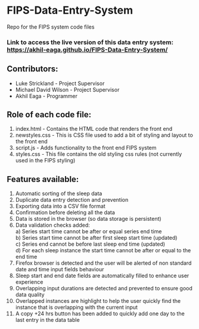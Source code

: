 # FIPS-Data-Entry-System
Repo for the FIPS system code files  

### Link to access the live version of this data entry system: https://akhil-eaga.github.io/FIPS-Data-Entry-System/

## Contributors:
- Luke Strickland - Project Supervisor
- Michael David Wilson - Project Supervisor
- Akhil Eaga - Programmer


## Role of each code file:
1) index.html - Contains the HTML code that renders the front end
2) newstyles.css - This is CSS file used to add a bit of styling and layout to the front end
3) script.js - Adds functionality to the front end FIPS system
4) styles.css - This file contains the old styling css rules (not currently used in the FIPS styling)  

## Features available:
1) Automatic sorting of the sleep data
2) Duplicate data entry detection and prevention
3) Exporting data into a CSV file format
4) Confirmation before deleting all the data
5) Data is stored in the browser (so data storage is persistent)
6) Data validation checks added:  
    a) Series start time cannot be after or equal series end time  
    b) Series start time cannot be after first sleep start time (updated)  
    c) Series end cannot be before last sleep end time (updated)  
    d) For each sleep instance the start time cannot be after or equal to the end time
7) Firefox browser is detected and the user will be alerted of non standard date and time input fields behaviour
8) Sleep start and end date fields are automatically filled to enhance user experience  
9) Overlapping input durations are detected and prevented to ensure good data quality  
10) Overlapped instances are highlight to help the user quickly find the instance that is overlapping with the current input  
11) A copy +24 hrs button has been added to quickly add one day to the last entry in the data table  

